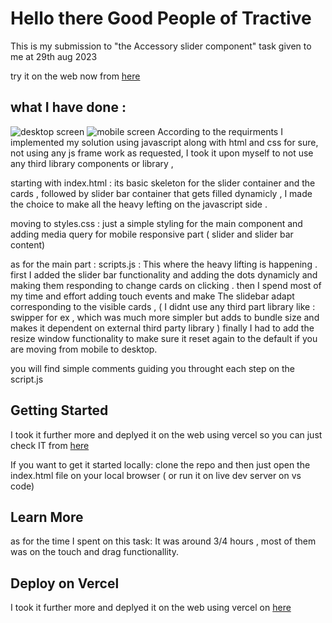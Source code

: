 # Hello there Good People of Tractive 
This is my submission to "the Accessory slider component" task given to me at 29th aug 2023

try it on the web now from [here](https://accessory-slider-tractive-task-aug-2023.vercel.app/)

## what I have done : 
![desktop screen](https://github.com/abdallaamin/accessory-slider---tractive-task-aug-2023/assets/26660809/cdd486e7-c3be-45b7-b97d-1ba852f9d069)
![mobile screen](https://github.com/abdallaamin/accessory-slider---tractive-task-aug-2023/assets/26660809/d8c7e2d4-04f3-4c6f-bd3e-6c521e4ae389)
According to the requirments I implemented my solution using javascript along with html and css for sure, not using any js frame work as requested,
I took it upon myself to not use any third library components or library ,

starting with index.html : 
its basic skeleton for the slider container and the cards , followed by slider bar container that gets filled dynamicly , I made the choice to make all the heavy lefting on the javascript side .

moving to styles.css : 
just a simple styling for the main component and adding media query for mobile responsive part ( slider and slider bar content)


as for the main part : scripts.js : 
This where the heavy lifting is happening .
first I added the slider bar functionality and adding the dots dynamicly and making them responding to change cards on clicking . 
then I spend most of my time and effort adding touch events and make The slidebar adapt corresponding to the visible cards , ( I didnt use any third part library like : swipper for ex , which was much more simpler but adds to bundle size and makes it dependent on external third party library )
 finally I had to add the resize window functionality to make sure it reset again to the default if you are moving from mobile to desktop.

 you will find simple comments guiding you throught each step on the script.js 

## Getting Started
I took it further more and deplyed it on the web using vercel so you can just check IT from  [here](https://accessory-slider-tractive-task-aug-2023.vercel.app/)

If you want to get it started locally:
 clone the repo and then just open the index.html file on your local browser ( or run it on live dev server on vs code)
## Learn More
as for the time I spent on this task: 
It was around 3/4 hours , most of them was on the touch and drag functionallity.

## Deploy on Vercel
I took it further more and deplyed it on the web using vercel on [here](https://accessory-slider-tractive-task-aug-2023.vercel.app/)
